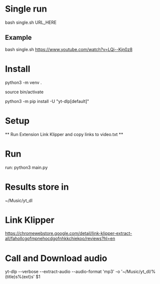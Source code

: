 <!-- https://github.com/killuhwhale/ytdl -->


# Single run
bash single.sh URL_HERE

## Example
bash single.sh https://www.youtube.com/watch?v=LQj--Kjn0z8

# Install
python3 -m venv .

source bin/activate

python3 -m pip install -U "yt-dlp[default]"

# Setup
** Run Extension Link Klipper and copy links to video.txt **

# Run
run: python3 main.py


# Results store in
~/Music/yt_dl

# Link Klipper
https://chromewebstore.google.com/detail/link-klipper-extract-all/fahollcgofmpnehocdgofnhkkchiekoo/reviews?hl=en

# Call and Download audio
yt-dlp --verbose --extract-audio --audio-format 'mp3'  -o '~/Music/yt_dl/%(title)s%(ext)s' $1
